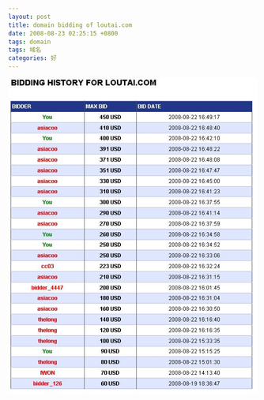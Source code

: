 ```yaml
---
layout: post
title: domain bidding of loutai.com
date: 2008-08-23 02:25:15 +0800
tags: domain
tags: 域名
categories: 好
---
```


![loutai.com](/upload/2008-8-23-domain-bidding-of-loutai-com.jpg)
